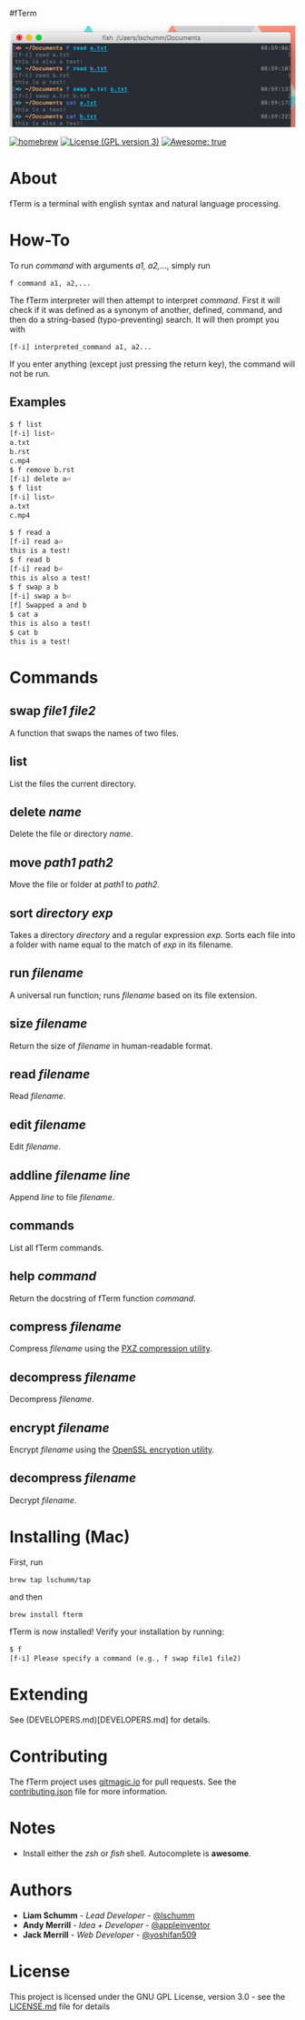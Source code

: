 #fTerm

![fTerm demo #2](demo.png)

[![homebrew](https://img.shields.io/badge/homebrew-0.0.2a3-yellow.svg?style=flat-square)]()
[![License (GPL version 3)](https://img.shields.io/badge/license-GNU%20GPL%20version%203-blue.svg?style=flat-square)](http://opensource.org/licenses/GPL-3.0)
[![Awesome: true](https://img.shields.io/badge/awesome%20-yes-brightgreen.svg?style=flat-square)]()

# About

fTerm is a terminal with english syntax and natural language processing.

# How-To

To run *command* with arguments *a1, a2,...*, simply run

```
f command a1, a2,...
```

The fTerm interpreter will then attempt to interpret *command*.
First it will check if it was defined as a synonym of another, defined, command, and then do a string-based (typo-preventing) search. It will then prompt you with

```
[f-i] interpreted_command a1, a2...
```

If you enter anything (except just pressing the return key), the command will not be run.

## Examples

```
$ f list
[f-i] list⏎
a.txt
b.rst
c.mp4
$ f remove b.rst
[f-i] delete a⏎
$ f list
[f-i] list⏎
a.txt
c.mp4
```

```
$ f read a
[f-i] read a⏎
this is a test!
$ f read b
[f-i] read b⏎
this is also a test!
$ f swap a b
[f-i] swap a b⏎
[f] Swapped a and b
$ cat a
this is also a test!
$ cat b
this is a test!
```

# Commands

## swap *file1* *file2*
A function that swaps the names of two files.

## list
List the files the current directory.

## delete *name*
Delete the file or directory *name*.

## move *path1* *path2*
Move the file or folder at *path1* to *path2*.

## sort *directory* *exp*
Takes a directory *directory* and a regular expression *exp*. Sorts each file into a
folder with name equal to the match of *exp* in its filename.

## run *filename*
A universal run function; runs *filename* based on its file extension.

## size *filename*
Return the size of *filename* in human-readable format.

## read *filename*
Read *filename*.

## edit *filename*
Edit *filename*.

## addline *filename* *line*
Append *line* to file *filename*.

## commands
List all fTerm commands.

## help *command*
Return the docstring of fTerm function *command*.

## compress *filename*
Compress *filename* using the [PXZ compression utility](https://jnovy.fedorapeople.org/pxz/).

## decompress *filename*
Decompress *filename*.

## encrypt *filename*
Encrypt *filename* using the [OpenSSL encryption utility](https://www.openssl.org/).

## decompress *filename*
Decrypt *filename*.


# Installing (Mac)

First, run

```
brew tap lschumm/tap
```
and then

```
brew install fterm
```

fTerm is now installed! Verify your installation by running:
```
$ f
[f-i] Please specify a command (e.g., f swap file1 file2)
```

# Extending
See (DEVELOPERS.md)[DEVELOPERS.md] for details.

# Contributing
The fTerm project uses [gitmagic.io](https://gitmagic.io/) for pull requests. See the [contributing.json](contributing.json) file for more information.


# Notes
- Install either the *zsh* or *fish* shell. Autocomplete is **awesome**.

# Authors

* **Liam Schumm** - *Lead Developer* - [@lschumm](https://github.com/lschumm)
* **Andy Merrill** - *Idea + Developer* - [@appleinventor](https://github.com/appleinventor)
* **Jack Merrill** - *Web Developer* - [@yoshifan509](https://github.com/yoshifan509)


#  License

This project is licensed under the GNU GPL License, version 3.0 - see the [LICENSE.md](LICENSE.md) file for details
